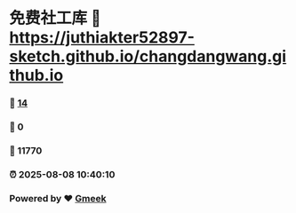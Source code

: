 # 免费社工库 :link: https://juthiakter52897-sketch.github.io/changdangwang.github.io 
### :page_facing_up: [14](https://juthiakter52897-sketch.github.io/changdangwang.github.io/tag.html) 
### :speech_balloon: 0 
### :hibiscus: 11770 
### :alarm_clock: 2025-08-08 10:40:10 
### Powered by :heart: [Gmeek](https://github.com/Meekdai/Gmeek)
